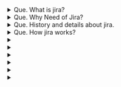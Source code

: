 <details>
<summary>
Que. What is jira?
</summary>
Ans. Project management tool
    - Track project work status.
    - Track Bug and issues.
    - Team work and time tracking.
    - etc..
</details>


<details>
<summary>
Que. Why Need of Jira?
</summary>
Ans. - one step solution for project management.
     - no need to make excel and other doccumemnts.
     - project work and bugs can manage easily.
     - Team can communicate over the project.
     - Multiple projects can handle.
     - Charts and graphs will help the project progress.
</details>


<details>
<summary>
Que. History and details about jira.
</summary>
Ans. - Jira is developed by Atlassian.
     - bitbucket, jira and confluence are developed by Atlassian.
     - jira Products:
       a). Jira Work Management
       b). Jira Software
       c). Jira Service Management
</details>


<details>
<summary>
Que. How jira works?
</summary>
    <img src="./assets/jsoftware_workflow.png" alt="workflow">
</details>


<details>
<summary>
</summary>
</details>


<details>
<summary>
</summary>
</details>


<details>
<summary>
</summary>
</details>


<details>
<summary>
</summary>
</details>


<details>
<summary>
</summary>
</details>


<details>
<summary>
</summary>
</details>